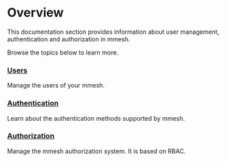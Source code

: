 # Overview

This documentation section provides information about user management, authentication and authorization in mmesh.

Browse the topics below to learn more.

### [Users](/docs/platform/iam/users/)

Manage the users of your mmesh.

### [Authentication](/docs/platform/iam/authentication/)

Learn about the authentication methods supported by mmesh.

### [Authorization](/docs/platform/iam/authorization/)

Manage the mmesh authorization system. It is based on RBAC.
